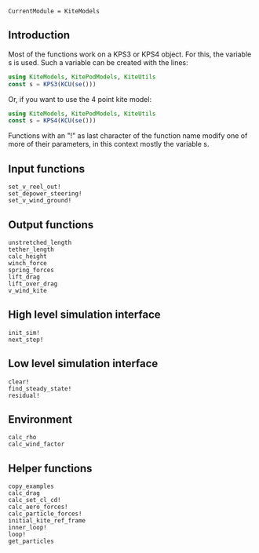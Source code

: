 ```@meta
CurrentModule = KiteModels
```
## Introduction
Most of the functions work on a KPS3 or KPS4 object. For this, the variable s is used.
Such a variable can be created with the lines:
```julia
using KiteModels, KitePodModels, KiteUtils
const s = KPS3(KCU(se()))
```
Or, if you want to use the 4 point kite model:
```julia
using KiteModels, KitePodModels, KiteUtils
const s = KPS4(KCU(se()))
```
Functions with an "!" as last character of the function name modify one of more of their
parameters, in this context mostly the variable s.

## Input functions
```@docs
set_v_reel_out!
set_depower_steering!
set_v_wind_ground!
```

## Output functions
```@docs
unstretched_length
tether_length
calc_height
winch_force
spring_forces
lift_drag
lift_over_drag
v_wind_kite
```

## High level simulation interface
```@docs
init_sim!
next_step!
```

## Low level simulation interface
```@docs
clear!
find_steady_state!
residual!
```

## Environment
```@docs
calc_rho
calc_wind_factor
```

## Helper functions
```@docs
copy_examples
calc_drag
calc_set_cl_cd!
calc_aero_forces!
calc_particle_forces!
initial_kite_ref_frame
inner_loop!
loop!
get_particles
```
